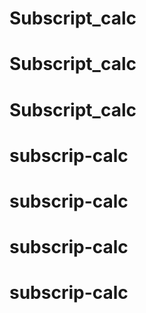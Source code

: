 # Subscript_calc
# Subscript_calc
# Subscript_calc
# subscrip-calc
# subscrip-calc
# subscrip-calc
# subscrip-calc
